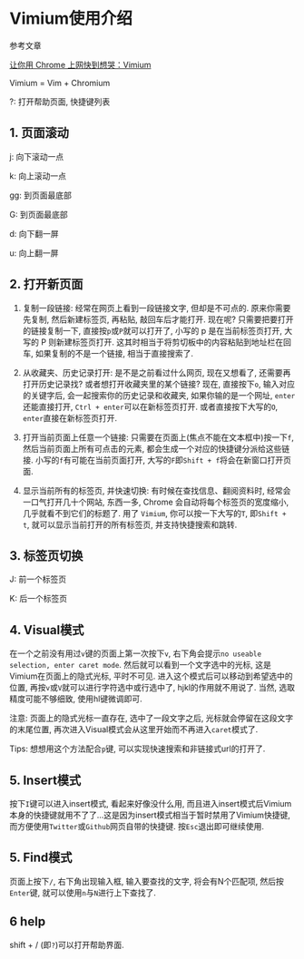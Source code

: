 # Vimium使用介绍

参考文章

[让你用 Chrome 上网快到想哭：Vimium](http://sspai.com/27723/)

Vimium = Vim + Chromium

?: 打开帮助页面, 快捷键列表

## 1. 页面滚动

j:  向下滚动一点

k:  向上滚动一点

gg:  到页面最底部

G:  到页面最底部

d:  向下翻一屏

u:  向上翻一屏

## 2. 打开新页面

1. 复制一段链接: 经常在网页上看到一段链接文字, 但却是不可点的. 原来你需要先复制, 然后新建标签页, 再粘贴, 敲回车后才能打开. 现在呢? 只需要把要打开的链接复制一下, 直接按`p`或`P`就可以打开了, 小写的 p 是在当前标签页打开, 大写的 P 则新建标签页打开. 这其时相当于将剪切板中的内容粘贴到地址栏在回车, 如果复制的不是一个链接, 相当于直接搜索了.

2. 从收藏夹、历史记录打开: 是不是之前看过什么网页, 现在又想看了, 还需要再打开历史记录找? 或者想打开收藏夹里的某个链接? 现在, 直接按下`o`, 输入对应的关键字后, 会一起搜索你的历史记录和收藏夹, 如果你输的是一个网址, `enter`还能直接打开, `Ctrl + enter`可以在新标签页打开. 或者直接按下大写的`O`, `enter`直接在新标签页打开.

3. 打开当前页面上任意一个链接: 只需要在页面上(焦点不能在文本框中)按一下`f`, 然后当前页面上所有可点击的元素, 都会生成一个对应的快捷键分派给这些链接. 小写的`f`有可能在当前页面打开, 大写的`F`即`Shift + f`将会在新窗口打开页面.

4. 显示当前所有的标签页, 并快速切换: 有时候在查找信息、翻阅资料时, 经常会一口气打开几十个网站, 东西一多, Chrome 会自动将每个标签页的宽度缩小, 几乎就看不到它们的标题了. 用了 `Vimium`, 你可以按一下大写的`T`, 即`Shift + t`, 就可以显示当前打开的所有标签页, 并支持快捷搜索和跳转.

## 3. 标签页切换

J: 前一个标签页

K: 后一个标签页

## 4. Visual模式

在一个之前没有用过`v`键的页面上第一次按下`v`, 右下角会提示`no useable selection, enter caret mode`. 然后就可以看到一个文字选中的光标, 这是Vimium在页面上的隐式光标, 平时不可见. 进入这个模式后可以移动到希望选中的位置, 再按`v`或`V`就可以进行字符选中或行选中了, hjkl的作用就不用说了. 当然, 选取精度可能不够细致, 使用hl键微调即可.

注意: 页面上的隐式光标一直存在, 选中了一段文字之后, 光标就会停留在这段文字的末尾位置, 再次进入Visual模式会从这里开始而不再进入`caret`模式了.

Tips: 想想用这个方法配合`p`键, 可以实现快速搜索和非链接式url的打开了.

## 5. Insert模式

按下`I`键可以进入insert模式, 看起来好像没什么用, 而且进入insert模式后Vimium本身的快捷键就用不了了...这是因为insert模式相当于暂时禁用了Vimium快捷键, 而方便使用`Twitter`或`Github`网页自带的快捷键. 按`Esc`退出即可继续使用.

## 5. Find模式

页面上按下`/`, 右下角出现输入框, 输入要查找的文字, 将会有N个匹配项, 然后按`Enter`键, 就可以使用`n`与`N`进行上下查找了.

## 6 help

shift + / (即`?`)可以打开帮助界面.
